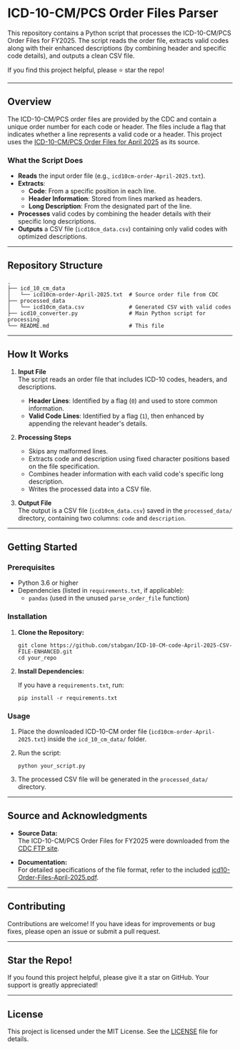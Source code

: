 # ICD-10-CM/PCS Order Files Parser

This repository contains a Python script that processes the ICD-10-CM/PCS Order Files for FY2025. The script reads the order file, extracts valid codes along with their enhanced descriptions (by combining header and specific code details), and outputs a clean CSV file.

If you find this project helpful, please ⭐ star the repo!

---

## Overview

The ICD-10-CM/PCS order files are provided by the CDC and contain a unique order number for each code or header. The files include a flag that indicates whether a line represents a valid code or a header. This project uses the [ICD-10-CM/PCS Order Files for April 2025](https://ftp.cdc.gov/pub/Health_Statistics/NCHS/Publications/ICD10CM/2025-Update/) as its source.

### What the Script Does

- **Reads** the input order file (e.g., `icd10cm-order-April-2025.txt`).
- **Extracts**:
  - **Code**: From a specific position in each line.
  - **Header Information**: Stored from lines marked as headers.
  - **Long Description**: From the designated part of the line.
- **Processes** valid codes by combining the header details with their specific long descriptions.
- **Outputs** a CSV file (`icd10cm_data.csv`) containing only valid codes with optimized descriptions.

---

## Repository Structure

```
.
├── icd_10_cm_data
│   └── icd10cm-order-April-2025.txt  # Source order file from CDC
├── processed_data
│   └── icd10cm_data.csv              # Generated CSV with valid codes
├── icd10_converter.py                # Main Python script for processing
└── README.md                         # This file
```

---

## How It Works

1. **Input File**  
   The script reads an order file that includes ICD-10 codes, headers, and descriptions.  
   - **Header Lines**: Identified by a flag (`0`) and used to store common information.
   - **Valid Code Lines**: Identified by a flag (`1`), then enhanced by appending the relevant header's details.

2. **Processing Steps**  
   - Skips any malformed lines.
   - Extracts code and description using fixed character positions based on the file specification.
   - Combines header information with each valid code's specific long description.
   - Writes the processed data into a CSV file.

3. **Output File**  
   The output is a CSV file (`icd10cm_data.csv`) saved in the `processed_data/` directory, containing two columns: `code` and `description`.

---

## Getting Started

### Prerequisites

- Python 3.6 or higher
- Dependencies (listed in `requirements.txt`, if applicable):
  - `pandas` (used in the unused `parse_order_file` function)

### Installation

1. **Clone the Repository:**

   ```
   git clone https://github.com/stabgan/ICD-10-CM-code-April-2025-CSV-FILE-ENHANCED.git
   cd your_repo
   ```

2. **Install Dependencies:**

   If you have a `requirements.txt`, run:
   ```
   pip install -r requirements.txt
   ```

### Usage

1. Place the downloaded ICD-10-CM order file (`icd10cm-order-April-2025.txt`) inside the `icd_10_cm_data/` folder.
2. Run the script:

   ```
   python your_script.py
   ```

3. The processed CSV file will be generated in the `processed_data/` directory.

---

## Source and Acknowledgments

- **Source Data:**  
  The ICD-10-CM/PCS Order Files for FY2025 were downloaded from the [CDC FTP site](https://ftp.cdc.gov/pub/Health_Statistics/NCHS/Publications/ICD10CM/2025-Update/).

- **Documentation:**  
  For detailed specifications of the file format, refer to the included [icd10-Order-Files-April-2025.pdf](icd10-Order-Files-April-2025.pdf).

---

## Contributing

Contributions are welcome! If you have ideas for improvements or bug fixes, please open an issue or submit a pull request.

---

## Star the Repo!

If you found this project helpful, please give it a star on GitHub. Your support is greatly appreciated!

---

## License

This project is licensed under the MIT License. See the [LICENSE](LICENSE) file for details.
